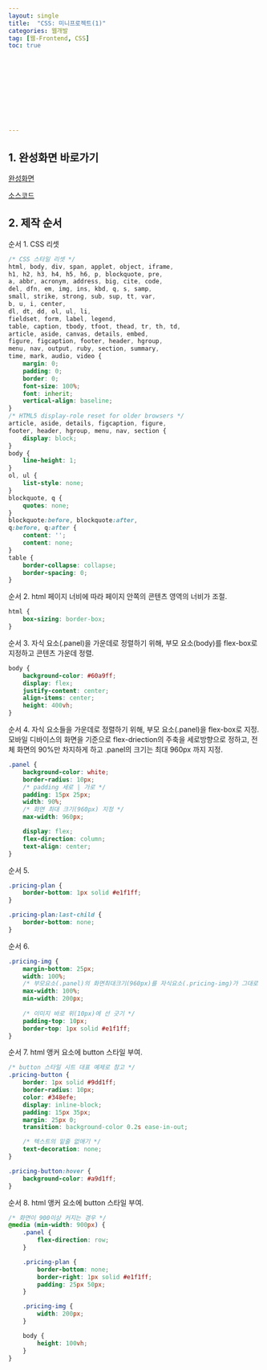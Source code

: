 ```yaml
---
layout: single
title:  "CSS: 미니프로젝트(1)"
categories: 웹개발
tag: [웹-Frontend, CSS]
toc: true 











---
```




## 1. 완성화면 바로가기

[완성화면](https://dkgkejdrb.github.io/mini-project1/mini-project1)

[소스코드](https://github.com/dkgkejdrb/mini-project1)





## 2. 제작 순서

순서 1. CSS 리셋

```css
/* CSS 스타일 리셋 */
html, body, div, span, applet, object, iframe,
h1, h2, h3, h4, h5, h6, p, blockquote, pre,
a, abbr, acronym, address, big, cite, code,
del, dfn, em, img, ins, kbd, q, s, samp,
small, strike, strong, sub, sup, tt, var,
b, u, i, center,
dl, dt, dd, ol, ul, li,
fieldset, form, label, legend,
table, caption, tbody, tfoot, thead, tr, th, td,
article, aside, canvas, details, embed, 
figure, figcaption, footer, header, hgroup, 
menu, nav, output, ruby, section, summary,
time, mark, audio, video {
	margin: 0;
	padding: 0;
	border: 0;
	font-size: 100%;
	font: inherit;
	vertical-align: baseline;
}
/* HTML5 display-role reset for older browsers */
article, aside, details, figcaption, figure, 
footer, header, hgroup, menu, nav, section {
	display: block;
}
body {
	line-height: 1;
}
ol, ul {
	list-style: none;
}
blockquote, q {
	quotes: none;
}
blockquote:before, blockquote:after,
q:before, q:after {
	content: '';
	content: none;
}
table {
	border-collapse: collapse;
	border-spacing: 0;
}
```









순서 2. html 페이지 너비에 따라 페이지 안쪽의 콘텐츠 영역의 너비가 조절.

```css
html {
    box-sizing: border-box;
}
```









순서 3. 자식 요소(.panel)을 가운데로 정렬하기 위해, 부모 요소(body)를 flex-box로 지정하고 콘텐츠 가운데 정렬.

```css
body {
    background-color: #60a9ff;
    display: flex;
    justify-content: center;
    align-items: center;
    height: 400vh;
}
```









순서 4. 자식 요소들을 가운데로 정렬하기 위해, 부모 요소(.panel)을 flex-box로 지정. 모바일 디바이스의 화면을 기준으로 flex-driection의 주축을 세로방향으로 정하고, 전체 화면의 90%만 차지하게 하고 .panel의 크기는 최대 960px 까지 지정.

```css
.panel {
    background-color: white;
    border-radius: 10px;
    /* padding 세로 | 가로 */
    padding: 15px 25px;
    width: 90%;
    /* 화면 최대 크기(960px) 지정 */
    max-width: 960px;

    display: flex;
    flex-direction: column;
    text-align: center;
}
```









순서 5. 

```css
.pricing-plan {
    border-bottom: 1px solid #e1f1ff;
}

.pricing-plan:last-child {
    border-bottom: none;
}
```







순서 6. 

```css
.pricing-img {
    margin-bottom: 25px;
    width: 100%;
    /* 부모요소(.panel)의 화면최대크기(960px)를 자식요소(.pricing-img)가 그대로 상속 */
    max-width: 100%;
    min-width: 200px;
    
    /* 이미지 바로 위(10px)에 선 긋기 */
    padding-top: 10px;
    border-top: 1px solid #e1f1ff;
}
```









순서 7. html 앵커 요소에 button 스타일 부여.

```css
/* button 스타일 시트 대표 예제로 참고 */
.pricing-button {
    border: 1px solid #9dd1ff;
    border-radius: 10px;
    color: #348efe;
    display: inline-block;
    padding: 15px 35px;
    margin: 25px 0;
    transition: background-color 0.2s ease-in-out;

    /* 텍스트의 밑줄 없애기 */
    text-decoration: none;
}

.pricing-button:hover {
    background-color: #a9d1ff;
}
```









순서 8. html 앵커 요소에 button 스타일 부여.

```css
/* 화면이 900이상 커지는 경우 */
@media (min-width: 900px) {
    .panel {
        flex-direction: row;
    }

    .pricing-plan {
        border-bottom: none;
        border-right: 1px solid #e1f1ff;
        padding: 25px 50px;
    }

    .pricing-img {
        width: 200px;
    }

    body {
        height: 100vh;
    }
}
```

